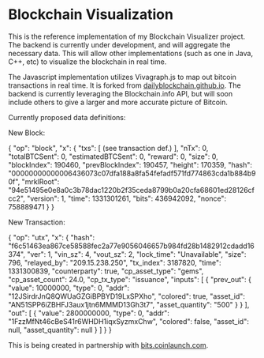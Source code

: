 Blockchain Visualization
=========================

This is the reference implementation of my Blockchain Visualizer project. The backend is currently under development, and will aggregate the necessary data. This will allow other implementations (such as one in Java, C++, etc) to visualize the blockchain in real time.

The Javascript implementation utilizes Vivagraph.js to map out bitcoin transactions in real time. It is forked from [dailyblockchain.github.io](http://dailyblockchain.github.io). The backend is currently leveraging the Blockchain.info API, but will soon include others to give a larger and more accurate picture of Bitcoin.

Currently proposed data definitions:

New Block:

  {
    "op": "block",
    "x": {
        "txs": [
            (see transaction def.)
        ],
        "nTx": 0,
        "totalBTCSent": 0,
        "estimatedBTCSent": 0,
        "reward": 0,
        "size": 0,
        "blockIndex": 190460,
        "prevBlockIndex": 190457,
        "height": 170359,
        "hash": "00000000000006436073c07dfa188a8fa54fefadf571fd774863cda1b884b90f",
        "mrklRoot": "94e51495e0e8a0c3b78dac1220b2f35ceda8799b0a20cfa68601ed28126cfcc2",
        "version": 1,
        "time": 1331301261,
        "bits": 436942092,
        "nonce": 758889471
    }
  }

New Transaction:

  {
    "op": "utx",
    "x": {
        "hash": "f6c51463ea867ce58588fec2a77e9056046657b984fd28b1482912cdadd16374",
        "ver": 1,
        "vin_sz": 4,
        "vout_sz": 2,
        "lock_time": "Unavailable",
        "size": 796,
        "relayed_by": "209.15.238.250",
        "tx_index": 3187820,
        "time": 1331300839,
        "counterparty": true,
        "cp_asset_type": "gems",
        "cp_asset_count": 24.0,
        "cp_tx_type": "issuance",
        "inputs": [
            {
                "prev_out": {
                    "value": 10000000,
                    "type": 0,
                    "addr": "12JSirdrJnQ8QWUaGZGiBPBYD19LxSPXho",
                    "colored": true,
                    "asset_id": "AN51SPP6iZBHFJ3aux1jtn6MMMD13Gh3t7",
                    "asset_quantity": "500"
                }
            }
        ],
        "out": [
            {
                "value": 2800000000,
                "type": 0,
                "addr": "1FzzMfNt46cBeS41r6WHDH1iqxSyzmxChw",
                "colored": false,
                "asset_id": null,
                "asset_quantity": null
            }
        ]
    }
  }

This is being created in partnership with [bits.coinlaunch.com](http://bits.coinlaunch.com).
